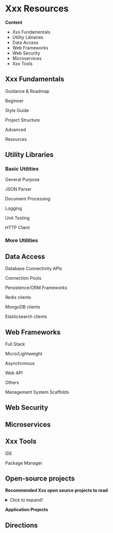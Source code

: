 # Xxx Resources

**Content**

- Xxx Fundamentals
- Utility Libraries
- Data Access
- Web Frameworks
- Web Security
- Microservices
- Xxx Tools

## Xxx Fundamentals

Guidance & Roadmap

Beginner

Style Guide

Project Structure

Advanced

Resources


## Utility Libraries

### Basic Utilities

General Purpose


JSON Parser


Document Processing


Logging


Unit Testing

HTTP Client


### More Utilities


## Data Access

Database Connectivity APIs


Connection Pools


Persistence/ORM Frameworks


Redis clients


MongoDB clients


Elasticsearch clients



## Web Frameworks

Full Stack

Micro/Lightweight

Asynchronous

Web API

Others

Management System Scaffolds


## Web Security


## Microservices

## Xxx Tools

IDE


Package Manager


## Open-source projects

**Recommended Xxx open source projects to read**

<details>
    <summary>Click to expand!</summary>


</details>

**Application Projects**



## Directions


